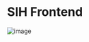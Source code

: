 # SIH Frontend
![image](https://user-images.githubusercontent.com/60315832/158020871-7c718d0a-c24a-45db-a5bd-1b21eda78923.png)

